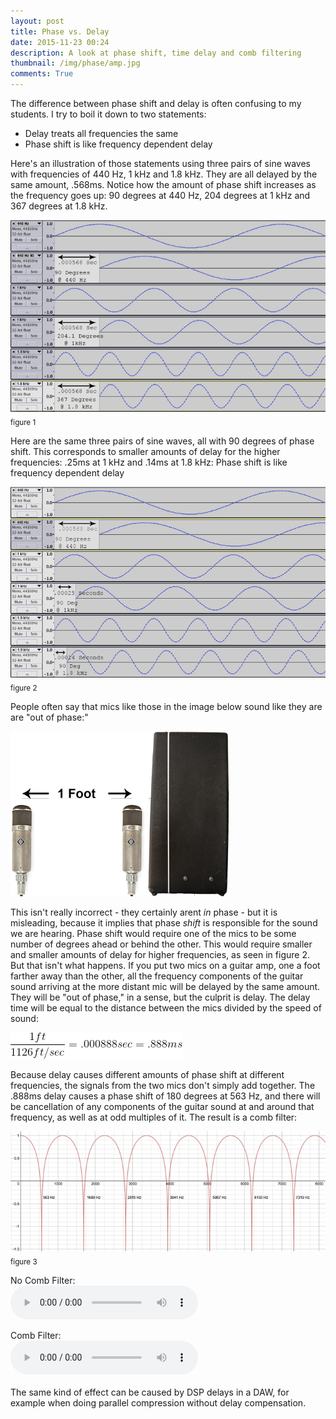 ```yaml
---
layout: post
title: Phase vs. Delay
date: 2015-11-23 00:24 
description: A look at phase shift, time delay and comb filtering 
thumbnail: /img/phase/amp.jpg 
comments: True
---
```


The difference between phase shift and delay is often confusing to my students. I try to boil it down to two statements:

* Delay treats all frequencies the same
* Phase shift is like frequency dependent delay
 
Here's an illustration of those statements using three pairs of sine waves with frequencies of 440 Hz, 1 kHz and 1.8 kHz. They are all delayed by the same amount, .568ms. Notice how the amount of phase shift increases as the frequency goes up: 90 degrees  at 440 Hz, 204 degrees at 1 kHz and 367 degrees at 1.8 kHz.
 
![EqualDelaySm.jpg](/img/phase/EqualDelaySm.jpg)<sub>figure 1</sub>


Here are the same three pairs of sine waves, all with 90 degrees of phase shift. This corresponds to smaller amounts of delay for the higher frequencies: .25ms at 1 kHz and .14ms at 1.8 kHz: Phase shift is like frequency dependent delay

![EqualPhaseSm.jpg](/img/phase/EqualPhaseSm.jpg)<sub>figure 2</sub>

People often say that mics like those in the image below sound like they are are "out of phase:"

![mic setup](/img/phase/amp.jpg)

This isn't really incorrect - they certainly arent *in* phase - but it is misleading, because it implies that phase *shift* is responsible for the sound we are hearing. Phase shift would require one of the mics to be some number of degrees ahead or behind the other. This would require smaller and smaller amounts of delay for higher frequencies, as seen in figure 2. But that isn't what happens. If you put two mics on a guitar amp, one a foot farther away than the other, all the frequency components of the guitar sound arriving at the more distant mic will be delayed by the same amount. They will be "out of phase," in a sense, but the culprit is delay. The delay time will be equal to the distance between the mics divided by the speed of sound:

![.888ms](/img/phase/equation.gif)

Because delay causes different amounts of phase shift at different frequencies, the signals from the two mics don't simply add together. The .888ms delay causes a phase shift of 180 degrees at 563 Hz, and there will be cancellation of any components of the guitar sound at and around that frequency, as well as at odd multiples of it. The result is a comb filter:

![combGraph.jpg](/img/phase/combGraph.jpg)<sub>figure 3</sub>


No Comb Filter:  
<audio controls><source src="/audio/drumsNoComb.mp3" type="audio/mp3">
Your browser does not support the audio tag.
</audio><br/>  

Comb Filter:  
<audio controls><source src="/audio/drumsComb.mp3" type="audio/mp3">
Your browser does not support the audio tag.
</audio>  
<br/>
The same kind of effect can be caused by DSP delays in a DAW, for example when doing parallel compression without delay compensation. 

